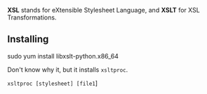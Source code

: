 **XSL** stands for eXtensible Stylesheet Language, and **XSLT** for XSL Transformations. 

## Installing

sudo yum install libxslt-python.x86_64

Don't know why it, but it installs `xsltproc`. 

`xsltproc [stylesheet] [file1`]
